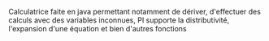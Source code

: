 Calculatrice faite en java permettant notamment de dériver, d'effectuer des calculs avec des variables inconnues, PI supporte la distributivité, l'expansion d'une équation et bien d'autres fonctions
